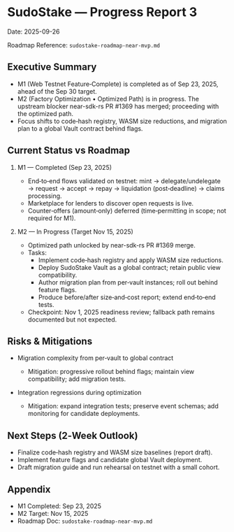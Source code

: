 # SudoStake — Progress Report 3

Date: 2025-09-26

Roadmap Reference: `sudostake-roadmap-near-mvp.md`

## Executive Summary

- M1 (Web Testnet Feature‑Complete) is completed as of Sep 23, 2025, ahead of the Sep 30 target.
- M2 (Factory Optimization • Optimized Path) is in progress. The upstream blocker near-sdk-rs PR #1369 has merged; proceeding with the optimized path.
- Focus shifts to code‑hash registry, WASM size reductions, and migration plan to a global Vault contract behind flags.

## Current Status vs Roadmap

1. M1 — Completed (Sep 23, 2025)
   - End‑to‑end flows validated on testnet: mint → delegate/undelegate → request → accept → repay → liquidation (post‑deadline) → claims processing.
   - Marketplace for lenders to discover open requests is live.
   - Counter‑offers (amount‑only) deferred (time‑permitting in scope; not required for M1).

2. M2 — In Progress (Target Nov 15, 2025)
   - Optimized path unlocked by near-sdk-rs PR #1369 merge.
   - Tasks:
     - Implement code‑hash registry and apply WASM size reductions.
     - Deploy SudoStake Vault as a global contract; retain public view compatibility.
     - Author migration plan from per‑vault instances; roll out behind feature flags.
     - Produce before/after size‑and‑cost report; extend end‑to‑end tests.
   - Checkpoint: Nov 1, 2025 readiness review; fallback path remains documented but not expected.

## Risks & Mitigations

- Migration complexity from per‑vault to global contract
  - Mitigation: progressive rollout behind flags; maintain view compatibility; add migration tests.

- Integration regressions during optimization
  - Mitigation: expand integration tests; preserve event schemas; add monitoring for candidate deployments.

## Next Steps (2‑Week Outlook)

- Finalize code‑hash registry and WASM size baselines (report draft).
- Implement feature flags and candidate global Vault deployment.
- Draft migration guide and run rehearsal on testnet with a small cohort.

## Appendix

- M1 Completed: Sep 23, 2025
- M2 Target: Nov 15, 2025
- Roadmap Doc: `sudostake-roadmap-near-mvp.md`
